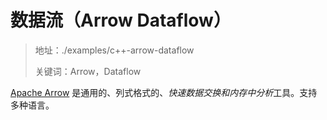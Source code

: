 # 数据流（Arrow Dataflow）

> 地址：./examples/c++-arrow-dataflow
>
> 关键词：Arrow，Dataflow

[Apache Arrow](https://github.com/apache/arrow) 是通用的、列式格式的、*快速数据交换和内存中分析*工具。支持多种语言。
